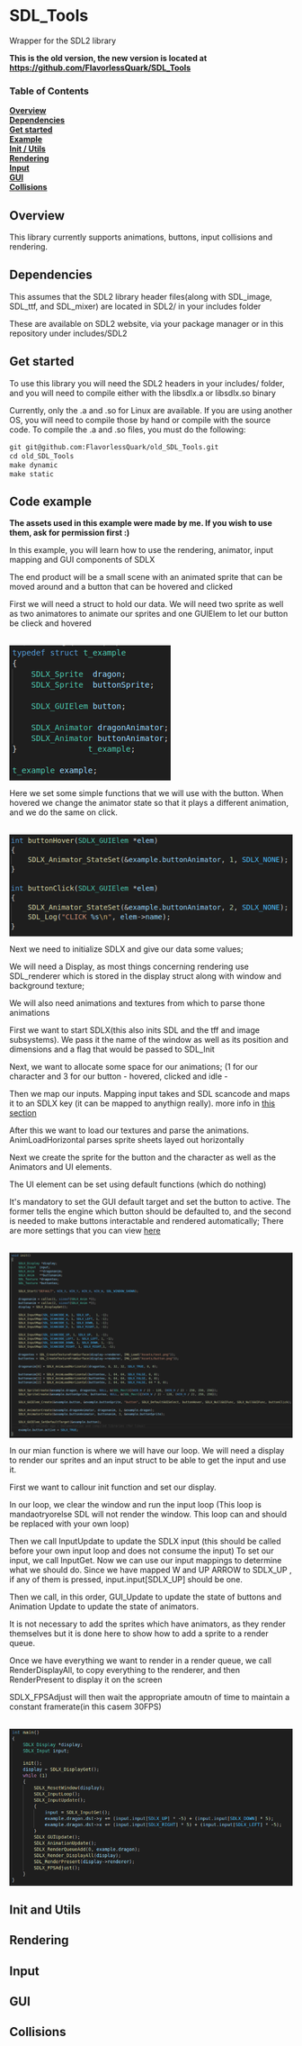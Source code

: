 # SDL_Tools

Wrapper for the SDL2 library

**This is the old version, the new version is located at https://github.com/FlavorlessQuark/SDL_Tools**


### Table of Contents
**[Overview](#overview)**<br>
**[Dependencies](#dependencies)**<br>
**[Get started](#get-started)**<br>
**[Example](#code-example)**<br>
**[Init / Utils](#init-and-utils)**<br>
**[Rendering](#rendering)**<br>
**[Input](#input)**<br>
**[GUI](#gui)**<br>
**[Collisions](#collisions)**<br>

## Overview

This library currently supports animations, buttons, input collisions and rendering.

## Dependencies

This assumes that the SDL2 library header files(along with SDL_image, SDL_ttf, and SDL_mixer) are located in SDL2/ in your includes folder

These are available on SDL2 website, via your package manager or in this repository under includes/SDL2

## Get started

To use this library you will need the SDL2 headers in your includes/ folder, and you will need to compile either with the libsdlx.a or libsdlx.so binary

Currently, only the .a and .so for Linux are available. If you are using another OS, you will need to compile those by hand or compile with the source code. To compile the .a and .so files, you must do the following: 

```
git git@github.com:FlavorlessQuark/old_SDL_Tools.git
cd old_SDL_Tools
make dynamic
make static
```

## Code example

**The assets used in this example were made by me. If you wish to use them, ask for permission first :)**

In this example, you will learn how to use the rendering, animator, input mapping and GUI components of SDLX

The end product will be a small scene with an animated sprite that can be moved around and a button that can be hovered and clicked

First we will need a struct to hold our data. We will need two sprite as well as two animatores to animate our sprites and one GUIElem to let our button be clieck and hovered

<br><img align="center" src="Ressources/struct.png"/><br>

Here we set some simple functions that we will use with the button. When hovered  we change the animator state so that it plays a different animation, and we do the same on click.

<br><img align="center" src="Ressources/functions.png"/><br>


Next we need to initialize SDLX and give our data some values;

We will need a Display, as most things concerning rendering use SDL_renderer which is stored in the display struct along with window and background texture;

We will also need animations and textures from which to parse thone animations

First we want to start SDLX(this also inits SDL and the tff and image subsystems). We pass it the name of the window as well as its position and dimensions and a flag that would be passed to SDL_Init

Next, we want to allocate some space for our animations; (1 for our character and 3 for our button - hovered, clicked and idle - 

Then we map our inputs. Mapping input takes and SDL scancode and maps it to an SDLX key (it can be mapped to anythign really). more info in [this section](#Input)

After this we want to load our textures and parse the animations. AnimLoadHorizontal parses sprite sheets layed out horizontally

Next we create the sprite for the button and the character  as well as the Animators and UI elements.

The UI element can be set using default functions (which do nothing)

It's mandatory to set the GUI default target and set the button to active. The former tells the engine which button should be defaulted to, and the second is needed to make buttons interactable and rendered automatically; There are more settings  that you can view [here](#GUI)

<br><img align="center" src="Ressources/Init.png"/><br>


In our mian function is where we will have our loop. 
We will need a display to render our sprites and an input struct to be able to get the input and use it.

First we want to callour init function and set our display.

In our loop, we clear the window and run the input loop (This loop is mandaotryorelse SDL will not render the window. This loop can and should be replaced with your own loop)

Then we call InputUpdate to update the SDLX input (this should be called before your own input loop and does not consume the input)
To set our input, we call InputGet. Now we can use our  input mappings to determine what we should do. Since we have mapped W and UP ARROW to SDLX_UP , if any of them is pressed, input.input[SDLX_UP] should be one.

Then we call, in this order, GUI_Update to update the state of buttons and Animation Update to update the state of animators. 

It is not necessary to add the sprites which have animators, as they render themselves but it is done here to show how to add a sprite to a render queue.

Once we have everything we want to render in a render queue, we call RenderDisplayAll, to copy everything to the renderer, and then RenderPresent to display it on the screen

SDLX_FPSAdjust will then wait the appropriate amoutn of time to maintain a constant framerate(in this casem 30FPS)

<br><img align="center" src="Ressources/main.png"/><br>

## Init and Utils

## Rendering

## Input

## GUI

## Collisions

